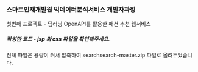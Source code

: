 ### 스마트인재개발원 빅데이터분석서비스 개발자과정
첫번째 프로젝트 - 딥러닝 OpenAPI를 활용한 패션 추천 웹서비스
##### 작성한 코드 - jsp 와 css 파일을 확인해주세요.
전체 파일은 용량이 커서 압축하여 searchsearch-master.zip 파일로 올려두었습니다.

